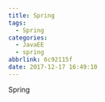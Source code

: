 ```yaml
---
title: Spring
tags:
  - Spring
categories:
  - JavaEE
  - spring
abbrlink: 6c92115f
date: 2017-12-17 16:49:10
---
```

Spring